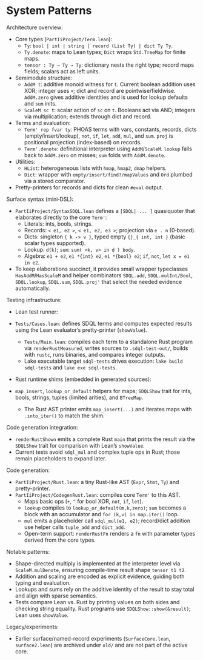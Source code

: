 # System Patterns

Architecture overview:

- Core types (`PartIiProject/Term.lean`):
  - `Ty`: `bool | int | string | record (List Ty) | dict Ty Ty`.
  - `Ty.denote`: maps to Lean types; `Dict` wraps `Std.TreeMap` for finite maps.
  - `tensor : Ty → Ty → Ty`: dictionary nests the right type; record maps fields; scalars act as left units.
- Semimodule structure:
  - `AddM t`: additive monoid witness for `t`. Current boolean addition uses XOR; integer uses `+`; dict and record are pointwise/fieldwise. `AddM.zero` gives additive identities and is used for lookup defaults and `sum` inits.
  - `ScaleM sc t`: scalar action of `sc` on `t`. Booleans act via AND; integers via multiplication; extends through dict and record.
- Terms and evaluation:
  - `Term' rep fvar ty`: PHOAS terms with vars, constants, records, dicts (empty/insert/lookup), `not`, `if`, `let`, `add`, `mul`, and `sum`. `proj` is positional projection (index-based) on records.
  - `Term'.denote`: definitional interpreter using `AddM`/`ScaleM`. `lookup` falls back to `AddM.zero` on misses; `sum` folds with `AddM.denote`.
- Utilities:
  - `HList`: heterogeneous lists with `hmap`, `hmap2`, `dmap` helpers.
  - `Dict`: wrapper with `empty/insert/find?/mapValues` and `Ord` plumbed via a stored comparator.
- Pretty-printers for records and dicts for clean `#eval` output.

Surface syntax (mini‑DSL):

- `PartIiProject/SyntaxSDQL.lean` defines a `[SDQL| ... ]` quasiquoter that elaborates directly to the core `Term'`:
  - Literals: ints, bools, strings.
  - Records: `< e1, e2 >`, `< e1, e2, e3 >`; projection via `e . n` (0‑based).
  - Dicts: singleton `{ k -> v }`, typed empty `{}_{ int, int }` (basic scalar types supported).
  - Lookup: `d(k)`; `sum`: `sum( <k, v> in d ) body`.
  - Algebra: `e1 + e2`, `e1 *{int} e2`, `e1 *{bool} e2`; `if`, `not`, `let x = e1 in e2`.
- To keep elaborations succinct, it provides small wrapper typeclasses `HasAddM`/`HasScaleM` and helper combinators `SDQL.add`, `SDQL.mulInt/Bool`, `SDQL.lookup`, `SDQL.sum`, `SDQL.proj'` that select the needed evidence automatically.

Testing infrastructure:

- Lean test runner:
- `Tests/Cases.lean`: defines SDQL terms and computes expected results using the Lean evaluator’s pretty-printer (`showValue`).
  - `Tests/Main.lean`: compiles each term to a standalone Rust program via `renderRustMeasured`, writes sources to `.sdql-test-out/`, builds with `rustc`, runs binaries, and compares integer outputs.
  - Lake executable target `sdql-tests` drives execution: `lake build sdql-tests` and `lake exe sdql-tests`.

- Rust runtime shims (embedded in generated sources):
- `map_insert`, `lookup_or_default` helpers for maps; `SDQLShow` trait for ints, bools, strings, tuples (limited arities), and `BTreeMap`.
  - The Rust AST printer emits `map_insert(...)` and iterates maps with `.into_iter()` to match the shim.

Code generation integration:

- `renderRustShown` emits a complete Rust `main` that prints the result via the `SDQLShow` trait for comparison with Lean’s `showValue`.
- Current tests avoid `sdql_mul` and complex tuple ops in Rust; those remain placeholders to expand later.

Code generation:

- `PartIiProject/Rust.lean`: a tiny Rust-like AST (`Expr`, `Stmt`, `Ty`) and pretty-printer.
- `PartIiProject/CodegenRust.lean`: compiles core `Term'` to this AST.
  - Maps basic ops (`+`, `^` for bool XOR, `not`, `if`, `let`).
  - `lookup` compiles to `lookup_or_default(m,k,zero)`; `sum` becomes a block with an accumulator and `for (k,v) in map.iter()` loop.
  - `mul` emits a placeholder call `sdql_mul(e1, e2)`; record/dict addition use helper calls `tuple_add` and `dict_add`.
  - Open-term support: `renderRustFn` renders a `fn` with parameter types derived from the core types.

Notable patterns:

- Shape-directed multiply is implemented at the interpreter level via `ScaleM.mulDenote`, ensuring compile-time result shape `tensor t1 t2`.
- Addition and scaling are encoded as explicit evidence, guiding both typing and evaluation.
- Lookups and sums rely on the additive identity of the result to stay total and align with sparse semantics.
- Tests compare Lean vs. Rust by printing values on both sides and checking string equality. Rust programs use `SDQLShow::show(&result)`; Lean uses `showValue`.

Legacy/experiments:

- Earlier surface/named-record experiments (`SurfaceCore.lean`, `surface2.lean`) are archived under `old/` and are not part of the active core.
